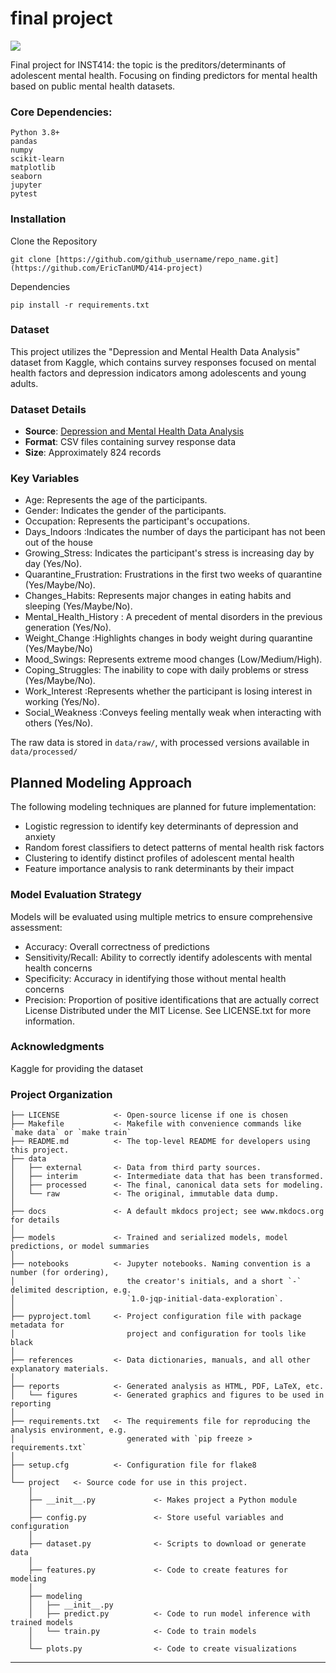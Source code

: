 # final project

<a target="_blank" href="https://cookiecutter-data-science.drivendata.org/">
    <img src="https://img.shields.io/badge/CCDS-Project%20template-328F97?logo=cookiecutter" />
</a>

Final project for INST414: the topic is the preditors/determinants of adolescent mental health. Focusing on finding predictors for mental health based on public mental health datasets.

### Core Dependencies:

```
Python 3.8+
pandas
numpy
scikit-learn
matplotlib
seaborn
jupyter
pytest
```

### Installation
Clone the Repository
```
git clone [https://github.com/github_username/repo_name.git](https://github.com/EricTanUMD/414-project)
```
Dependencies
```
pip install -r requirements.txt
```
### Dataset

This project utilizes the "Depression and Mental Health Data Analysis" dataset from Kaggle, which contains survey responses focused on mental health factors and depression indicators among adolescents and young adults.

### Dataset Details
- **Source**: [Depression and Mental Health Data Analysis](https://www.kaggle.com/datasets/shashwatwork/depression-and-mental-health-data-analysis)
- **Format**: CSV files containing survey response data
- **Size**: Approximately 824 records

### Key Variables
- Age: Represents the age of the participants.
- Gender: Indicates the gender of the participants.
- Occupation: Represents the participant's occupations.
- Days_Indoors :Indicates the number of days the participant has not been out of the house
- Growing_Stress: Indicates the participant's stress is increasing day by day (Yes/No).
- Quarantine_Frustration: Frustrations in the first two weeks of quarantine (Yes/Maybe/No).
- Changes_Habits: Represents major changes in eating habits and sleeping (Yes/Maybe/No).
- Mental_Health_History : A precedent of mental disorders in the previous generation (Yes/No).
- Weight_Change :Highlights changes in body weight during quarantine (Yes/Maybe/No)
- Mood_Swings: Represents extreme mood changes (Low/Medium/High).
- Coping_Struggles: The inability to cope with daily problems or stress (Yes/Maybe/No).
- Work_Interest :Represents whether the participant is losing interest in working (Yes/No).
- Social_Weakness :Conveys feeling mentally weak when interacting with others (Yes/No).

The raw data is stored in `data/raw/`, with processed versions available in `data/processed/` 


## Planned Modeling Approach

The following modeling techniques are planned for future implementation:
- Logistic regression to identify key determinants of depression and anxiety
- Random forest classifiers to detect patterns of mental health risk factors
- Clustering to identify distinct profiles of adolescent mental health
- Feature importance analysis to rank determinants by their impact

### Model Evaluation Strategy

Models will be evaluated using multiple metrics to ensure comprehensive assessment:
- Accuracy: Overall correctness of predictions
- Sensitivity/Recall: Ability to correctly identify adolescents with mental health concerns
- Specificity: Accuracy in identifying those without mental health concerns
- Precision: Proportion of positive identifications that are actually correct
License
    Distributed under the MIT License. See LICENSE.txt for more information.

### Acknowledgments
Kaggle for providing the dataset

### Project Organization

```
├── LICENSE            <- Open-source license if one is chosen
├── Makefile           <- Makefile with convenience commands like `make data` or `make train`
├── README.md          <- The top-level README for developers using this project.
├── data
│   ├── external       <- Data from third party sources.
│   ├── interim        <- Intermediate data that has been transformed.
│   ├── processed      <- The final, canonical data sets for modeling.
│   └── raw            <- The original, immutable data dump.
│
├── docs               <- A default mkdocs project; see www.mkdocs.org for details
│
├── models             <- Trained and serialized models, model predictions, or model summaries
│
├── notebooks          <- Jupyter notebooks. Naming convention is a number (for ordering),
│                         the creator's initials, and a short `-` delimited description, e.g.
│                         `1.0-jqp-initial-data-exploration`.
│
├── pyproject.toml     <- Project configuration file with package metadata for 
│                         project and configuration for tools like black
│
├── references         <- Data dictionaries, manuals, and all other explanatory materials.
│
├── reports            <- Generated analysis as HTML, PDF, LaTeX, etc.
│   └── figures        <- Generated graphics and figures to be used in reporting
│
├── requirements.txt   <- The requirements file for reproducing the analysis environment, e.g.
│                         generated with `pip freeze > requirements.txt`
│
├── setup.cfg          <- Configuration file for flake8
│
└── project   <- Source code for use in this project.
    │
    ├── __init__.py             <- Makes project a Python module
    │
    ├── config.py               <- Store useful variables and configuration
    │
    ├── dataset.py              <- Scripts to download or generate data
    │
    ├── features.py             <- Code to create features for modeling
    │
    ├── modeling                
    │   ├── __init__.py 
    │   ├── predict.py          <- Code to run model inference with trained models          
    │   └── train.py            <- Code to train models
    │
    └── plots.py                <- Code to create visualizations
```

--------

